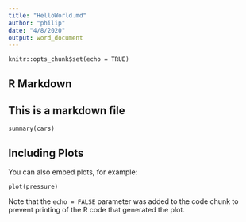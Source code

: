 ```yaml
---
title: "HelloWorld.md"
author: "philip"
date: "4/8/2020"
output: word_document
---
```


```{r setup, include=FALSE}
knitr::opts_chunk$set(echo = TRUE)
```

## R Markdown


## This is a markdown file

```{r cars}
summary(cars)
```

## Including Plots

You can also embed plots, for example:

```{r pressure, echo=FALSE}
plot(pressure)
```

Note that the `echo = FALSE` parameter was added to the code chunk to prevent printing of the R code that generated the plot.
